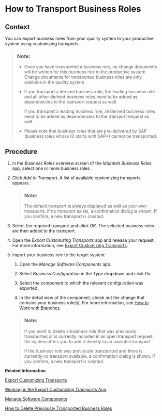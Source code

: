 <!-- loioddc2ef27293044679f8c795aba859446 -->

# How to Transport Business Roles



## Context

You can export business roles from your quality system to your productive system using customizing transports.

> ### Note:  
> -   Once you have transported a business role, no change documents will be written for this business role in the productive system. Change documents for transported business roles are only available in the quality system.
> 
> -   If you transport a derived business role, the leading business role and all other derived business roles need to be added as dependencies to the transport request as well.
> 
>     If you transport a leading business role, all derived business roles need to be added as dependencies to the transport request as well.
> 
> -   Please note that business roles that are pre-delivered by SAP \(business roles whose ID starts with SAP\*\) cannot be transported.



## Procedure

1.  In the *Business Roles* overview screen of the *Maintain Business Roles* app, select one or more business roles.

2.  Click *Add to Transport*. A list of available customizing transports appears.

    > ### Note:  
    > The default transport is always displayed as well as your own transports. If no transport exists, a confirmation dialog is shown. If you confirm, a new transport is created.

3.  Select the required transport and click *OK*. The selected business roles are then added to the transport.

4.  Open the *Export Customizing Transports* app and release your request. For more information, see [Export Customizing Transports](export-customizing-transports-a772a0f.md).

5.  Import your business role to the target system:

    1.  Open the *Manage Software Components* app.

    2.  Select *Business Configuration* in the *Type* dropdown and click *Go*.

    3.  Select the component to which the relevant configuration was exported.

    4.  In the detail view of the component, check out the change that contains your business role\(s\). For more information, see [How to Work with Branches](https://help.sap.com/products/BTP/65de2977205c403bbc107264b8eccf4b/6b2f0bfc14cb47ef888f01784c92e1bf.html?version=Cloud).


    > ### Note:  
    > If you want to delete a business role that was previously transported or is currently included in an open transport request, the system offers you to add it directly to an available transport.
    > 
    > If the business role was previously transported and there is currently no transport available, a confirmation dialog is shown. If you confirm, a new transport is created.


**Related Information**  


[Export Customizing Transports](export-customizing-transports-a772a0f.md "With this app, business process configuration experts can manage business configuration changes recorded in requests.")

[Working in the Export Customizing Transports App](working-in-the-export-customizing-transports-app-cc16fd0.md "Find out how to create, release, or merge customizing requests using the Export Customizing Transports app.")

[Manage Software Components](https://help.sap.com/products/BTP/65de2977205c403bbc107264b8eccf4b/3dcf76a072c9450eb46b99db947dab46.html?version=Cloud)

[How to Delete Previously Transported Business Roles](how-to-delete-previously-transported-business-roles-bd7e0f6.md "")


